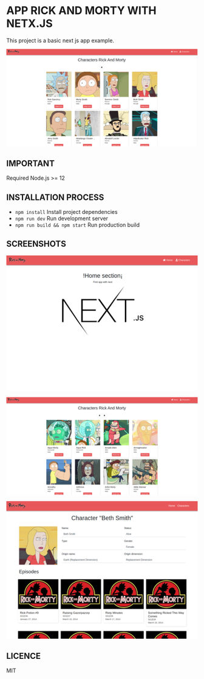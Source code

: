 # APP RICK AND MORTY WITH NETX.JS

This project is a basic next js app example.

![Screenshot](./.readme-static/screenshot-project.png)

## IMPORTANT

Required Node.js >= 12

## INSTALLATION PROCESS

* `npm install` Install project dependencies
* `npm run dev` Run development server
* `npm run build && npm start`  Run production build

## SCREENSHOTS

![Screenshot](./.readme-static/screenshot-project-2.png)

![Screenshot](./.readme-static/screenshot-project-3.png)

![Screenshot](./.readme-static/screenshot-project-1.png)



## LICENCE 

MIT
